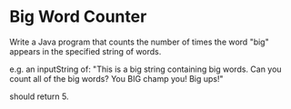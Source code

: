 # Big Word Counter

Write a Java program that counts the number of times the word "big" appears in the specified string of words.

e.g. an inputString of: "This is a big string containing big words. Can you count all of the big words? You BIG champ you! Big ups!"

should return 5. 
